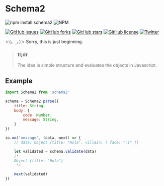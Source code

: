 Schema2
=======

![npm install schema2](https://nodei.co/npm/schema2.png?downloads=true&downloadRank=true&stars=true)
![NPM](https://nodei.co/npm-dl/schema2.png?months=1&height=3)

[![GitHub issues](https://img.shields.io/github/issues/JonDotsoy/Schema2.svg)](https://github.com/JonDotsoy/Schema2/issues)
[![GitHub forks](https://img.shields.io/github/forks/JonDotsoy/Schema2.svg)](https://github.com/JonDotsoy/Schema2/network)
[![GitHub stars](https://img.shields.io/github/stars/JonDotsoy/Schema2.svg)](https://github.com/JonDotsoy/Schema2/stargazers)
[![GitHub license](https://img.shields.io/badge/license-MIT-blue.svg)](https://raw.githubusercontent.com/JonDotsoy/Schema2/master/LICENSE)
[![Twitter](https://img.shields.io/twitter/url/https/github.com/JonDotsoy/Schema2.svg?style=social)](https://twitter.com/intent/tweet?text=Wow:&url=%5Bobject%20Object%5D)

`＜(。_。)＞` Sorry, this is just beginning.

> ### tl;dr
> The idea is simple structure and evaluates the objects in Javascript.


## Example
```javascript
import Schema2 from 'schema2'

schema = Schema2.parse({
    title: String,
    body: {
        code: Number,
        message: String,
    }
})

io.on('message', (data, next) => {
    // data: Object {title: "Hola", villain: { face: ":(" }}

    let validated = schema.validate(data)
    /*
    Object {title: "Hola"}
     */

    next(validated)
})
```
